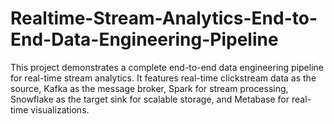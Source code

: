 # Realtime-Stream-Analytics-End-to-End-Data-Engineering-Pipeline
This project demonstrates a complete end-to-end data engineering pipeline for real-time stream analytics. It features real-time clickstream data as the source, Kafka as the message broker, Spark for stream processing, Snowflake as the target sink for scalable storage, and Metabase for real-time visualizations.
